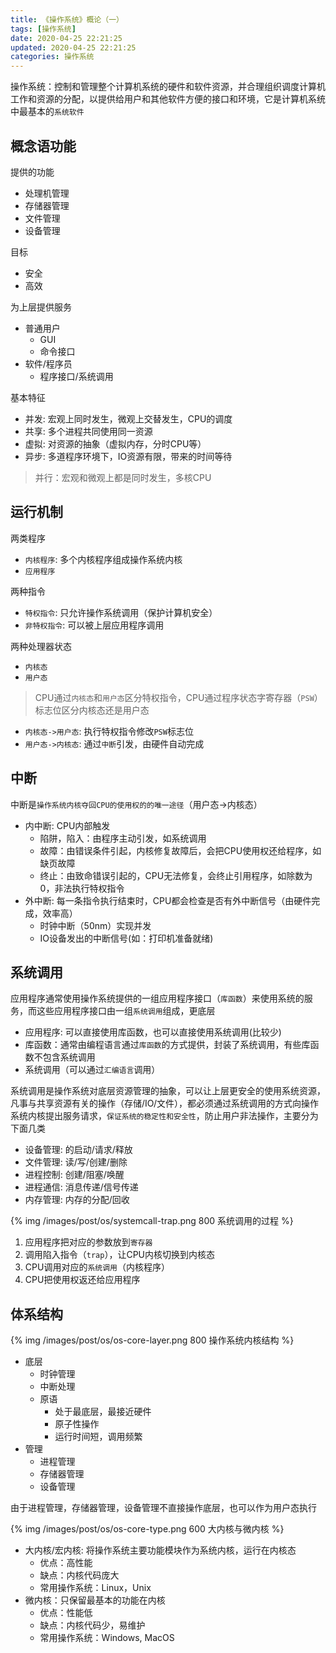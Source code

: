 ```yaml
---
title: 《操作系统》概论（一）
tags: [操作系统]
date: 2020-04-25 22:21:25
updated: 2020-04-25 22:21:25
categories: 操作系统
---
```


操作系统：控制和管理整个计算机系统的硬件和软件资源，并合理组织调度计算机工作和资源的分配，以提供给用户和其他软件方便的接口和环境，它是计算机系统中最基本的`系统软件`

<!-- more -->

## 概念语功能

提供的功能

* 处理机管理
* 存储器管理
* 文件管理
* 设备管理

目标

* 安全
* 高效

为上层提供服务

* 普通用户
  * GUI
  * 命令接口
* 软件/程序员
  * 程序接口/系统调用

基本特征

* 并发: 宏观上同时发生，微观上交替发生，CPU的调度
* 共享: 多个进程共同使用同一资源
* 虚拟: 对资源的抽象（虚拟内存，分时CPU等）
* 异步: 多道程序环境下，IO资源有限，带来的时间等待

> 并行：宏观和微观上都是同时发生，多核CPU

## 运行机制

两类程序

* `内核程序`: 多个内核程序组成操作系统内核
* `应用程序`

两种指令

* `特权指令`: 只允许操作系统调用（保护计算机安全）
* `非特权指令`: 可以被上层应用程序调用

两种处理器状态

* `内核态`
* `用户态`

> CPU通过`内核态`和`用户态`区分特权指令，CPU通过程序状态字寄存器（`PSW`）标志位区分内核态还是用户态

* `内核态->用户态`: 执行特权指令修改`PSW`标志位
* `用户态->内核态`: 通过`中断`引发，由硬件自动完成

## 中断

中断是`操作系统内核夺回CPU的使用权的的唯一途径`（用户态->内核态）

* 内中断: CPU内部触发
  * 陷阱，陷入：由程序主动引发，如系统调用
  * 故障：由错误条件引起，内核修复故障后，会把CPU使用权还给程序，如缺页故障
  * 终止：由致命错误引起的，CPU无法修复，会终止引用程序，如除数为0，非法执行特权指令
* 外中断: 每一条指令执行结束时，CPU都会检查是否有外中断信号（由硬件完成，效率高）
  * 时钟中断（50nm）实现并发
  * IO设备发出的中断信号(如：打印机准备就绪)

## 系统调用

应用程序通常使用操作系统提供的一组应用程序接口（`库函数`）来使用系统的服务，而这些应用程序接口由一组`系统调用`组成，更底层

* 应用程序: 可以直接使用库函数，也可以直接使用系统调用(比较少)
* 库函数：通常由编程语言通过`库函数`的方式提供，封装了系统调用，有些库函数不包含系统调用
* 系统调用（可以通过`汇编语言`调用）

系统调用是操作系统对底层资源管理的抽象，可以让上层更安全的使用系统资源，凡事与共享资源有关的操作（存储/IO/文件），都必须通过系统调用的方式向操作系统内核提出服务请求，`保证系统的稳定性和安全性`，防止用户非法操作，主要分为下面几类

* 设备管理: 的启动/请求/释放
* 文件管理: 读/写/创建/删除
* 进程控制: 创建/阻塞/唤醒
* 进程通信: 消息传递/信号传递
* 内存管理: 内存的分配/回收

{% img /images/post/os/systemcall-trap.png 800 系统调用的过程 %}

1. 应用程序把对应的参数放到`寄存器`
2. 调用陷入指令（`trap`），让CPU内核切换到内核态
3. CPU调用对应的`系统调用`（内核程序）
4. CPU把使用权返还给应用程序

## 体系结构

{% img /images/post/os/os-core-layer.png 800 操作系统内核结构 %}

* 底层
  * 时钟管理
  * 中断处理
  * 原语
    * 处于最底层，最接近硬件
    * 原子性操作
    * 运行时间短，调用频繁
* 管理
  * 进程管理
  * 存储器管理
  * 设备管理

由于进程管理，存储器管理，设备管理不直接操作底层，也可以作为用户态执行

{% img /images/post/os/os-core-type.png 600 大内核与微内核 %}

* 大内核/宏内核: 将操作系统主要功能模块作为系统内核，运行在内核态
  * 优点：高性能
  * 缺点：内核代码庞大
  * 常用操作系统：Linux，Unix
* 微内核：只保留最基本的功能在内核
  * 优点：性能低
  * 缺点：内核代码少，易维护
  * 常用操作系统：Windows, MacOS

